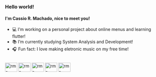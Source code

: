 ### Hello world!

<h4>I'm Cassio R. Machado, nice to meet you!</h4>

- 💻 I’m working on a personal project about online menus and learning flutter!
- 📚 I’m currently studying System Analysis and Development!
- 🎧 Fun fact: I love making eletronic music on my free time! 

<div style="display: inline_block"><br>
<img align="center" alt="rm-react" height="30" width="40" src="https://cdn.jsdelivr.net/gh/devicons/devicon/icons/react/react-original.svg" />
<img align="center" alt="rm-react" height="30" width="40" src="https://cdn.jsdelivr.net/gh/devicons/devicon/icons/javascript/javascript-plain.svg" />  
<img align="center" alt="rm-react" height="30" width="40" src="https://cdn.jsdelivr.net/gh/devicons/devicon/icons/css3/css3-original.svg" />
<img align="center" alt="rm-react" height="30" width="40" src="https://cdn.jsdelivr.net/gh/devicons/devicon/icons/html5/html5-original.svg" />
  <img align="center" alt="rm-react" height="30" width="40" src="https://cdn.jsdelivr.net/gh/devicons/devicon/icons/flutter/flutter-original.svg" />
</div>
